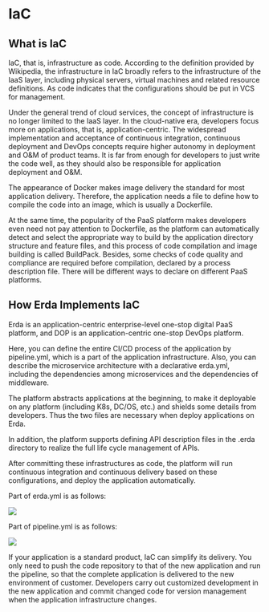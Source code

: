 # IaC

## What is IaC
IaC, that is, infrastructure as code. According to the definition provided by Wikipedia, the infrastructure in IaC broadly refers to the infrastructure of the IaaS layer, including physical servers, virtual machines and related resource definitions. As code indicates that the configurations should be put in VCS for management.

Under the general trend of cloud services, the concept of infrastructure is no longer limited to the IaaS layer. In the cloud-native era, developers focus more on applications, that is, application-centric. The widespread implementation and acceptance of continuous integration, continuous deployment and DevOps concepts require higher autonomy in deployment and O&M of product teams. It is far from enough for developers to just write the code well, as they should also be responsible for application deployment and O&M.

The appearance of Docker makes image delivery the standard for most application delivery. Therefore, the application needs a file to define how to compile the code into an image, which is usually a Dockerfile.

At the same time, the popularity of the PaaS platform makes developers even need not pay attention to Dockerfile, as the platform can automatically detect and select the appropriate way to build by the application directory structure and feature files, and this process of code compilation and image building is called BuildPack. Besides, some checks of code quality and compliance are required before compilation, declared by a process description file. There will be different ways to declare on different PaaS platforms.

## How Erda Implements IaC
Erda is an application-centric enterprise-level one-stop digital PaaS platform, and DOP is an application-centric one-stop DevOps platform.

Here, you can define the entire CI/CD process of the application by pipeline.yml, which is a part of the application infrastructure. Also, you can describe the microservice architecture with a declarative erda.yml, including the dependencies among microservices and the dependencies of middleware.

The platform abstracts applications at the beginning, to make it deployable on any platform (including K8s, DC/OS, etc.) and shields some details from developers. Thus the two files are necessary when deploy applications on Erda.

In addition, the platform supports defining API description files in the .erda directory to realize the full life cycle management of APIs.

After committing these infrastructures as code, the platform will run continuous integration and continuous delivery based on these configurations, and deploy the application automatically.

Part of erda.yml is as follows:

![](https://terminus-paas.oss-cn-hangzhou.aliyuncs.com/paas-doc/2021/08/22/5decdb97-f37a-470e-92d2-97fef36cc782.png)

Part of pipeline.yml is as follows:

![](https://terminus-paas.oss-cn-hangzhou.aliyuncs.com/paas-doc/2021/08/22/482070a2-55d0-40d5-8379-931b3479daf4.png)

If your application is a standard product, IaC can simplify its delivery. You only need to push the code repository to that of the new application and run the pipeline, so that the complete application is delivered to the new environment of customer. Developers carry out customized development in the new application and commit changed code for version management when the application infrastructure changes.

